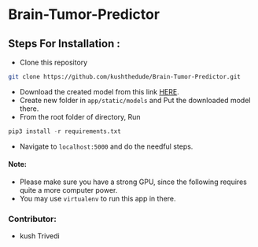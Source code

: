 # Brain-Tumor-Predictor

## Steps For Installation :

- Clone this repository
```sh
git clone https://github.com/kushthedude/Brain-Tumor-Predictor.git
```

- Download the created model from this link [HERE](https://drive.google.com/file/d/1U6o7FfR7Fue6ukIg_ciUoN0rjZs6QfrW/view).
- Create new folder in `app/static/models` and Put the downloaded model there.
- From the root folder of directory, Run 
```py
pip3 install -r requirements.txt
```
- Navigate to `localhost:5000` and do the needful steps.

#### Note:
- Please make sure you have a strong GPU, since the following requires quite a more computer power.
- You may use `virtualenv` to run this app in there.

### Contributor: 
- kush Trivedi